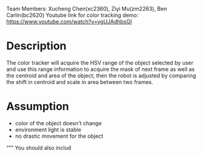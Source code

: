 Team Members: Xucheng Chen(xc2360), Ziyi Mu(zm2263), Ben Carlin(bc2620)
Youtube link for color tracking demo: https://www.youtube.com/watch?v=ygUJAdhbsGI

#   Description
The color tracker will acquire the HSV range of the object selected by user and use this range information to acquire the mask of next frame as well as the centroid and area of the object; then the robot is adjusted by comparing the shift in centroid and scale in area between two frames.

#   Assumption
*   color of the object doesn't change 
*   environment light is stable
*   no drastic movement for the object

“””
You should also includ